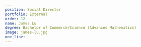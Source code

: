 ```yaml
---
position: Social Director
portfolio: External
order: 12
name: James Lu
degree: Bachelor of Commerce/Science (Advanced Mathematics)
image: james-lu.jpg
one_line:
---
```



